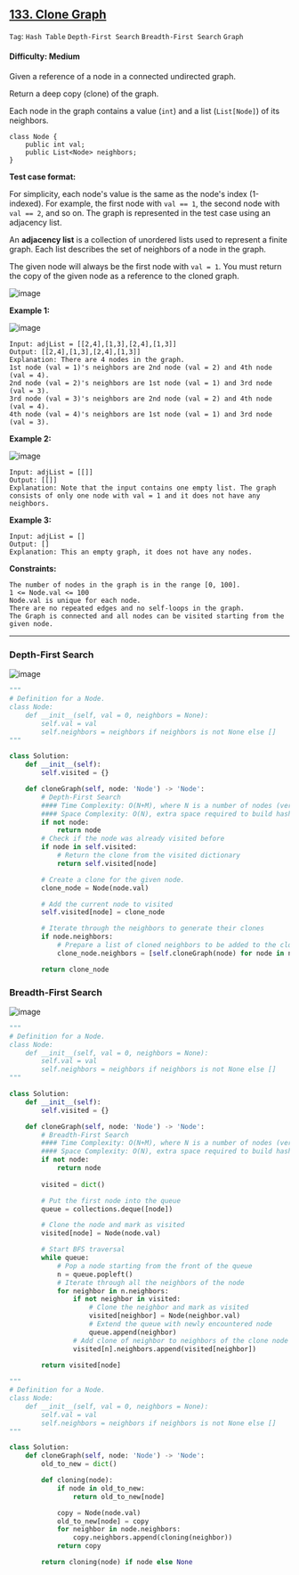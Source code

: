 ## [133. Clone Graph](https://leetcode.com/problems/clone-graph/)

```Tag```: ```Hash Table``` ```Depth-First Search``` ```Breadth-First Search``` ```Graph```

#### Difficulty: Medium

Given a reference of a node in a connected undirected graph.

Return a deep copy (clone) of the graph.

Each node in the graph contains a value (```int```) and a list (```List[Node]```) of its neighbors.

```
class Node {
    public int val;
    public List<Node> neighbors;
}
```

__Test case format:__

For simplicity, each node's value is the same as the node's index (1-indexed). For example, the first node with ```val == 1```, the second node with ```val == 2```, and so on. The graph is represented in the test case using an adjacency list.

An __adjacency list__ is a collection of unordered lists used to represent a finite graph. Each list describes the set of neighbors of a node in the graph.

The given node will always be the first node with ```val = 1```. You must return the copy of the given node as a reference to the cloned graph.

![image](https://user-images.githubusercontent.com/35042430/209166896-3ffb9763-571c-4efd-a5c1-c97bfd760cc8.png)

__Example 1:__

![image](https://assets.leetcode.com/uploads/2019/11/04/133_clone_graph_question.png)
```
Input: adjList = [[2,4],[1,3],[2,4],[1,3]]
Output: [[2,4],[1,3],[2,4],[1,3]]
Explanation: There are 4 nodes in the graph.
1st node (val = 1)'s neighbors are 2nd node (val = 2) and 4th node (val = 4).
2nd node (val = 2)'s neighbors are 1st node (val = 1) and 3rd node (val = 3).
3rd node (val = 3)'s neighbors are 2nd node (val = 2) and 4th node (val = 4).
4th node (val = 4)'s neighbors are 1st node (val = 1) and 3rd node (val = 3).
```
__Example 2:__

![image](https://assets.leetcode.com/uploads/2020/01/07/graph.png)
```
Input: adjList = [[]]
Output: [[]]
Explanation: Note that the input contains one empty list. The graph consists of only one node with val = 1 and it does not have any neighbors.
```
__Example 3:__
```
Input: adjList = []
Output: []
Explanation: This an empty graph, it does not have any nodes.
```

__Constraints:__
```
The number of nodes in the graph is in the range [0, 100].
1 <= Node.val <= 100
Node.val is unique for each node.
There are no repeated edges and no self-loops in the graph.
The Graph is connected and all nodes can be visited starting from the given node.
```

---

### Depth-First Search

![image](https://leetcode.com/problems/clone-graph/solutions/421214/Figures/133/133_Clone_Graph_3.png)

```Python
"""
# Definition for a Node.
class Node:
    def __init__(self, val = 0, neighbors = None):
        self.val = val
        self.neighbors = neighbors if neighbors is not None else []
"""

class Solution:
    def __init__(self):
        self.visited = {}

    def cloneGraph(self, node: 'Node') -> 'Node':
        # Depth-First Search
        #### Time Complexity: O(N+M), where N is a number of nodes (vertices) and M is a number of edges
        #### Space Complexity: O(N), extra space required to build hash map visited
        if not node:
            return node
        # Check if the node was already visited before
        if node in self.visited:
            # Return the clone from the visited dictionary
            return self.visited[node]

        # Create a clone for the given node.
        clone_node = Node(node.val)

        # Add the current node to visited
        self.visited[node] = clone_node

        # Iterate through the neighbors to generate their clones
        if node.neighbors:
            # Prepare a list of cloned neighbors to be added to the cloned node.                    
            clone_node.neighbors = [self.cloneGraph(node) for node in node.neighbors]

        return clone_node
```

### Breadth-First Search

![image](https://leetcode.com/problems/clone-graph/solutions/421214/Figures/133/133_Clone_Graph_4.png)

```Python
"""
# Definition for a Node.
class Node:
    def __init__(self, val = 0, neighbors = None):
        self.val = val
        self.neighbors = neighbors if neighbors is not None else []
"""

class Solution:
    def __init__(self):
        self.visited = {}

    def cloneGraph(self, node: 'Node') -> 'Node':
        # Breadth-First Search
        #### Time Complexity: O(N+M), where N is a number of nodes (vertices) and M is a number of edges
        #### Space Complexity: O(N), extra space required to build hash map visited
        if not node:
            return node
        
        visited = dict()

        # Put the first node into the queue
        queue = collections.deque([node])

        # Clone the node and mark as visited
        visited[node] = Node(node.val)

        # Start BFS traversal
        while queue:
            # Pop a node starting from the front of the queue
            n = queue.popleft()
            # Iterate through all the neighbors of the node
            for neighbor in n.neighbors:
                if not neighbor in visited:
                    # Clone the neighbor and mark as visited
                    visited[neighbor] = Node(neighbor.val)
                    # Extend the queue with newly encountered node
                    queue.append(neighbor)
                # Add clone of neighbor to neighbors of the clone node
                visited[n].neighbors.append(visited[neighbor])
        
        return visited[node]
```

```Python
"""
# Definition for a Node.
class Node:
    def __init__(self, val = 0, neighbors = None):
        self.val = val
        self.neighbors = neighbors if neighbors is not None else []
"""

class Solution:
    def cloneGraph(self, node: 'Node') -> 'Node':
        old_to_new = dict()

        def cloning(node):
            if node in old_to_new:
                return old_to_new[node] 

            copy = Node(node.val)
            old_to_new[node] = copy
            for neighbor in node.neighbors:
                copy.neighbors.append(cloning(neighbor))
            return copy

        return cloning(node) if node else None
        
```

